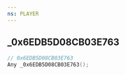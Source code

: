 ```yaml
---
ns: PLAYER
---
```

## _0x6EDB5D08CB03E763

```c
// 0x6EDB5D08CB03E763
Any _0x6EDB5D08CB03E763();
```

